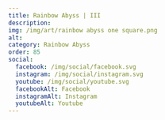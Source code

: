 ```yaml
---
title: Rainbow Abyss | III
description: 
img: /img/art/rainbow abyss one square.png
alt: 
category: Rainbow Abyss
order: 85
social:
  facebook: /img/social/facebook.svg
  instagram: /img/social/instagram.svg
  youtube: /img/social/youtube.svg
  facebookAlt: Facebook
  instagramAlt: Instagram
  youtubeAlt: Youtube
---
```

